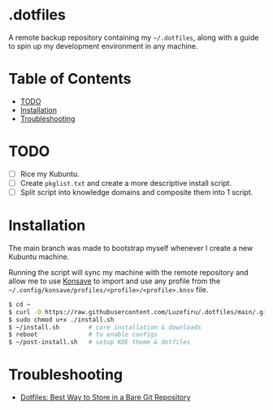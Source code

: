 # .dotfiles

A remote backup repository containing my `~/.dotfiles`, along with a guide to spin up my development environment in any machine.

# Table of Contents

- [TODO](https://github.com/Luzefiru/.dotfiles/tree/main#todo)
- [Installation](https://github.com/Luzefiru/.dotfiles/tree/main#installation)
- [Troubleshooting](https://github.com/Luzefiru/.dotfiles/tree/main#troubleshooting)

# TODO

- [ ] Rice my Kubuntu.
- [ ] Create `pkglist.txt` and create a more descriptive install script.
- [ ] Split script into knowledge domains and composite them into 1 script.

# Installation

The main branch was made to bootstrap myself whenever I create a new Kubuntu machine.

Running the script will sync my machine with the remote repository and allow me to use [Konsave](https://github.com/Prayag2/konsave) to import and use any profile from the `~/.config/konsave/profiles/<profile>/<profile>.knsv` file.

```bash
$ cd ~
$ curl -O https://raw.githubusercontent.com/Luzefiru/.dotfiles/main/.github/install.sh
$ sudo chmod u+x ./install.sh
$ ~/install.sh        # core installation & downloads
$ reboot              # to enable configs
$ ~/post-install.sh   # setup KDE theme & dotfiles
```

# Troubleshooting

- [Dotfiles: Best Way to Store in a Bare Git Repository](https://www.atlassian.com/git/tutorials/dotfiles)
